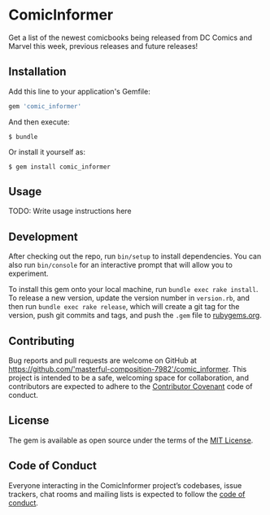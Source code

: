 # ComicInformer

Get a list of the newest comicbooks being released from DC Comics and Marvel this week, previous releases and future releases!

## Installation

Add this line to your application's Gemfile:

```ruby
gem 'comic_informer'
```

And then execute:

    $ bundle

Or install it yourself as:

    $ gem install comic_informer

## Usage

TODO: Write usage instructions here

## Development

After checking out the repo, run `bin/setup` to install dependencies. You can also run `bin/console` for an interactive prompt that will allow you to experiment.

To install this gem onto your local machine, run `bundle exec rake install`. To release a new version, update the version number in `version.rb`, and then run `bundle exec rake release`, which will create a git tag for the version, push git commits and tags, and push the `.gem` file to [rubygems.org](https://rubygems.org).

## Contributing

Bug reports and pull requests are welcome on GitHub at https://github.com/'masterful-composition-7982'/comic_informer. This project is intended to be a safe, welcoming space for collaboration, and contributors are expected to adhere to the [Contributor Covenant](http://contributor-covenant.org) code of conduct.

## License

The gem is available as open source under the terms of the [MIT License](https://opensource.org/licenses/MIT).

## Code of Conduct

Everyone interacting in the ComicInformer project’s codebases, issue trackers, chat rooms and mailing lists is expected to follow the [code of conduct](https://github.com/'masterful-composition-7982'/comic_informer/blob/master/CODE_OF_CONDUCT.md).
